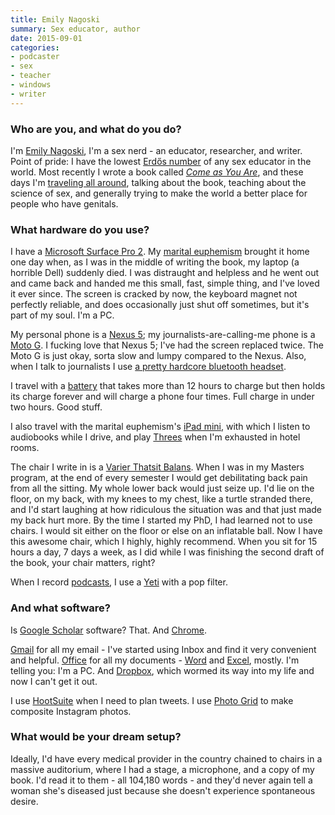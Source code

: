 ```yaml
---
title: Emily Nagoski
summary: Sex educator, author
date: 2015-09-01
categories:
- podcaster
- sex
- teacher
- windows
- writer
---
```


### Who are you, and what do you do?

I'm [Emily Nagoski](http://www.thedirtynormal.com/ "Emily's website."), I'm a sex nerd - an educator, researcher, and writer. Point of pride: I have the lowest [Erdős number](https://en.wikipedia.org/wiki/Erdős_number "The Wikipedia entry for Erdős_number.") of any sex educator in the world. Most recently I wrote a book called [*Come as You Are*](http://www.amazon.com/Come-You-Are-Surprising-Transform/dp/1476762090/ "Emily's book."), and these days I'm [traveling all around](https://www.google.com/maps/@38.010667,-96.1710255,5z/data=!3m1!4b1!4m2!6m1!1szJdavHi9tdX4.k00xMBAS_lVg "Emily's book tour map."), talking about the book, teaching about the science of sex, and generally trying to make the world a better place for people who have genitals.

### What hardware do you use?

I have a [Microsoft Surface Pro 2][surface-pro-2]. My [marital euphemism](https://usesthis.com/interviews/r.stevens/ "Richard's interview.") brought it home one day when, as I was in the middle of writing the book, my laptop (a horrible Dell) suddenly died. I was distraught and helpless and he went out and came back and handed me this small, fast, simple thing, and I've loved it ever since. The screen is cracked by now, the keyboard magnet not perfectly reliable, and does occasionally just shut off sometimes, but it's part of my soul. I'm a PC.

My personal phone is a [Nexus 5][nexus-5]; my journalists-are-calling-me phone is a [Moto G][moto-g]. I fucking love that Nexus 5; I've had the screen replaced twice. The Moto G is just okay, sorta slow and lumpy compared to the Nexus. Also, when I talk to journalists I use [a pretty hardcore bluetooth headset][b250-xt].

I travel with a [battery][kmax-806] that takes more than 12 hours to charge but then holds its charge forever and will charge a phone four times. Full charge in under two hours. Good stuff.

I also travel with the marital euphemism's [iPad mini][ipad-mini], with which I listen to audiobooks while I drive, and play [Threes][threes-ios] when I'm exhausted in hotel rooms.

The chair I write in is a [Varier Thatsit Balans][thatsit-balans]. When I was in my Masters program, at the end of every semester I would get debilitating back pain from all the sitting. My whole lower back would just seize up. I'd lie on the floor, on my back, with my knees to my chest, like a turtle stranded there, and I'd start laughing at how ridiculous the situation was and that just made my back hurt more. By the time I started my PhD, I had learned not to use chairs. I would sit either on the floor or else on an inflatable ball. Now I have this awesome chair, which I highly, highly recommend. When you sit for 15 hours a day, 7 days a week, as I did while I was finishing the second draft of the book, your chair matters, right?

When I record [podcasts](http://www.esn.fm/comeasyouare "Emily's podcast."), I use a [Yeti][] with a pop filter.

### And what software?

Is [Google Scholar][google-scholar] software? That. And [Chrome][].

[Gmail][] for all my email - I've started using Inbox and find it very convenient and helpful. [Office][] for all my documents - [Word][] and [Excel][], mostly. I'm telling you: I'm a PC. And [Dropbox][], which wormed its way into my life and now I can't get it out.

I use [HootSuite][] when I need to plan tweets. I use [Photo Grid][photo-grid-android] to make composite Instagram photos.

### What would be your dream setup?

Ideally, I'd have every medical provider in the country chained to chairs in a massive auditorium, where I had a stage, a microphone, and a copy of my book. I'd read it to them - all 104,180 words - and they'd never again tell a woman she's diseased just because she doesn't experience spontaneous desire.

[b250-xt]: https://www.amazon.com/gp/product/B001PBWNOY/ "A Bluetooth headset."
[chrome]: https://www.google.com/intl/en/chrome/ "A WebKit-based browser, where each tab runs in its own thread."
[dropbox]: https://www.dropbox.com/ "Online syncing and storage."
[excel]: https://www.microsoft.com/en-us/microsoft-365/excel "A spreadsheet application."
[gmail]: https://mail.google.com/mail/u/0/ "Web-based email."
[google-scholar]: http://web.archive.org/web/20221227014856/https://scholar.google.com/ "A search engine for scholarly literature."
[hootsuite]: https://www.hootsuite.com/ "A social media management service."
[ipad-mini]: https://www.apple.com/ipad-mini/ "A 7.9 inch tablet device."
[kmax-806]: http://web.archive.org/web/20190509003930/https://www.amazon.com/gp/product/B00BN42G6S/ "An external battery for devices."
[moto-g]: http://web.archive.org/web/20210623083205/https://www.motorola.com.au/consumers/Moto-G/moto-g-AU-EN,en_AU,pd.html "An Android-based smartphone."
[nexus-5]: http://web.archive.org/web/20150928131701/http://www.google.com:80/nexus/5/ "An Android smartphone."
[office]: https://www.microsoft.com/en-us/microsoft-365 "An office productivity suite."
[photo-grid-android]: http://web.archive.org/web/20200119002832/https://play.google.com/store/apps/details?id=com.roidapp.photogrid "A photo collage app."
[surface-pro-2]: https://en.wikipedia.org/wiki/Surface_Pro_2 "A Windows 8 tablet."
[thatsit-balans]: https://www.varierfurniture.com/en/en_us/Movement-Chairs/Thatsit-balans-R/Variations-Thatsit/Thatsit_Balans_Black_FA0999-Black_lacquered_Ash "An ergonomic chair."
[threes-ios]: https://apps.apple.com/us/app/threes/id779157948 "A number-matching puzzle game."
[word]: https://www.microsoft.com/en-us/microsoft-365/word "A document editor."
[yeti]: http://web.archive.org/web/20160413134343/http://www.bluemic.com:80/yeti/ "A USB microphone."

